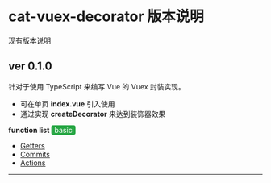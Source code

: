 # cat-vuex-decorator 版本说明

现有版本说明

## ver 0.1.0
针对于使用 TypeScript 来编写 Vue 的 Vuex 封装实现。

- 可在单页 **index.vue** 引入使用
- 通过实现 **createDecorator** 来达到装饰器效果

**function list** <span style="padding:1px 6px;color:#fff;font-size:14px;background-color:#28a745;border-radius:4px;">basic</span>
- [Getters](README.md#Getters)
- [Commits](README.md#Commits)
- [Actions](README.md#Actions)
---